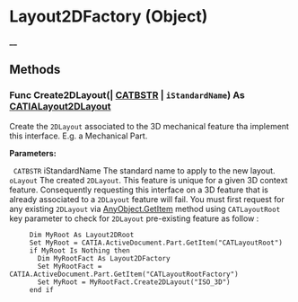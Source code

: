 # Layout2DFactory (Object)

**__**

## Methods

### Func **Create2DLayout**(| [CATBSTR](../System/typedef_CATBSTR_8129.md) | `iStandardName`) As [CATIALayout2DLayout](../Drafting2DLInterfaces/interface_Layout2DRoot_29538.md)

   Create the `2DLayout` associated to the 3D mechanical feature tha implement this interface. E.g. a Mechanical Part.

**Parameters:**

` CATBSTR`      iStandardName The standard name to apply to the new layout.
` oLayout`      The created `2DLayout`. This feature is unique for a given 3D context feature. Consequently requesting this interface on a 3D feature that is already associated to a `2DLayout` feature will fail. You must first request for any existing `2DLayout` via
[AnyObject.GetItem](../System/interface_AnyObject_17321.htm#GetItem) method using `CATLayoutRoot` key parameter to check for `2DLayout` pre-existing feature as follow :

```VBScript
     Dim MyRoot As Layout2DRoot
     Set MyRoot = CATIA.ActiveDocument.Part.GetItem("CATLayoutRoot")
     if MyRoot Is Nothing then
       Dim MyRootFact As Layout2DFactory
       Set MyRootFact = CATIA.ActiveDocument.Part.GetItem("CATLayoutRootFactory")
       Set MyRoot = MyRootFact.Create2DLayout("ISO_3D")
     end if

```